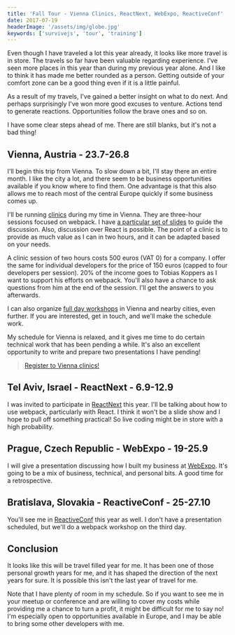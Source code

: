 ```yaml
---
title: 'Fall Tour - Vienna Clinics, ReactNext, WebExpo, ReactiveConf'
date: 2017-07-19
headerImage: '/assets/img/globe.jpg'
keywords: ['survivejs', 'tour', 'training']
---
```


Even though I have traveled a lot this year already, it looks like more travel is in store. The travels so far have been valuable regarding experience. I've seen more places in this year than during my previous year alone. And I like to think it has made me better rounded as a person. Getting outside of your comfort zone can be a good thing even if it is a little painful.

As a result of my travels, I've gained a better insight on what to do next. And perhaps surprisingly I've won more good excuses to venture. Actions tend to generate reactions. Opportunities follow the brave ones and so on.

I have some clear steps ahead of me. There are still blanks, but it's not a bad thing!

## Vienna, Austria - 23.7-26.8

I'll begin this trip from Vienna. To slow down a bit, I'll stay there an entire month. I like the city a lot, and there seem to be business opportunities available if you know where to find them. One advantage is that this also allows me to reach most of the central Europe quickly if some business comes up.

I'll be running [clinics](/clinic/) during my time in Vienna. They are three-hour sessions focused on webpack. I have [a particular set of slides](https://presentations.survivejs.com/webpack-the-good-parts/) to guide the discussion. Also, discussion over React is possible. The point of a clinic is to provide as much value as I can in two hours, and it can be adapted based on your needs.

A clinic session of two hours costs 500 euros (VAT 0) for a company. I offer the same for individual developers for the price of 150 euros (capped to four developers per session). 20% of the income goes to Tobias Koppers as I want to support his efforts on webpack. You'll also have a chance to ask questions from him at the end of the session. I'll get the answers to you afterwards.

I can also organize [full day workshops](/workshop/) in Vienna and nearby cities, even further. If you are interested, get in touch, and we'll make the schedule work.

My schedule for Vienna is relaxed, and it gives me time to do certain technical work that has been pending a while. It's also an excellent opportunity to write and prepare two presentations I have pending!

> [Register to Vienna clinics!](https://survivejs.doodle.com/poll/mihayszmt5teb858)

## Tel Aviv, Israel - ReactNext - 6.9-12.9

I was invited to participate in [ReactNext](http://react-next.com/) this year. I'll be talking about how to use webpack, particularly with React. I think it won't be a slide show and I hope to pull off something practical! So live coding might be in store with a high probability.

## Prague, Czech Republic - WebExpo - 19-25.9

I will give a presentation discussing how I built my business at [WebExpo](https://www.webexpo.net/). It's going to be a mix of business, technical, and personal bits. A good time for a retrospective.

## Bratislava, Slovakia - ReactiveConf - 25-27.10

You'll see me in [ReactiveConf](https://reactiveconf.com/) this year as well. I don't have a presentation scheduled, but we'll do a webpack workshop on the third day.

## Conclusion

It looks like this will be travel filled year for me. It has been one of those personal growth years for me, and it has shaped the direction of the next years for sure. It is possible this isn't the last year of travel for me.

Note that I have plenty of room in my schedule. So if you want to see me in your meetup or conference and are willing to cover my costs while providing me a chance to turn a profit, it might be difficult for me to say no! I'm especially open to opportunities available in Europe, and I may be able to bring some other developers with me.
